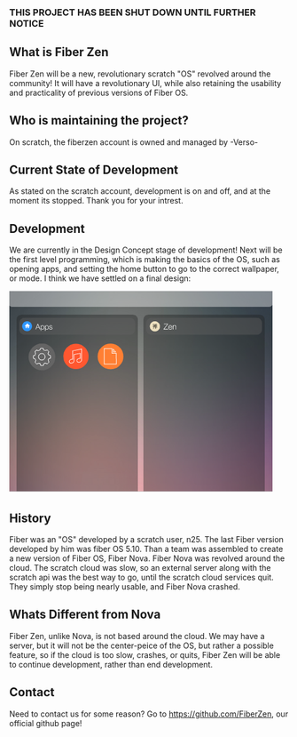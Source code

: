 ### THIS PROJECT HAS BEEN SHUT DOWN UNTIL FURTHER NOTICE

## What is Fiber Zen
Fiber Zen will be a new, revolutionary scratch "OS" revolved around the community! It will have a revolutionary UI, while also retaining the usability and practicality of previous versions of Fiber OS.


## Who is maintaining the project?
On scratch, the fiberzen account is owned and managed by -Verso-

## Current State of Development
As stated on the scratch account, development is on and off, and at the moment its stopped. Thank you for your intrest.

## Development
We are currently in the Design Concept stage of development! Next will be the first level programming, which is making the basics of the OS, such as opening apps, and setting the home button to go to the correct wallpaper, or mode. I think we have settled on a final design:
<br/>

![PossibleHomeScreen](/img_2.png)

## History
Fiber was an "OS" developed by a scratch user, n25. The last Fiber version developed by him was fiber OS 5.10. Than a team was assembled to create a new version of Fiber OS, Fiber Nova. Fiber Nova was revolved around the cloud. The scratch cloud was slow, so an external server along with the scratch api was the best way to go, until the scratch cloud services quit. They simply stop being nearly usable, and Fiber Nova crashed. 


## Whats Different from Nova
Fiber Zen, unlike Nova, is not based around the cloud. We may have a server, but it will not be the center-peice of the OS, but rather a possible feature, so if the cloud is too slow, crashes, or quits, Fiber Zen will be able to continue development, rather than end development.


## Contact
Need to contact us for some reason? Go to https://github.com/FiberZen, our official github page!
